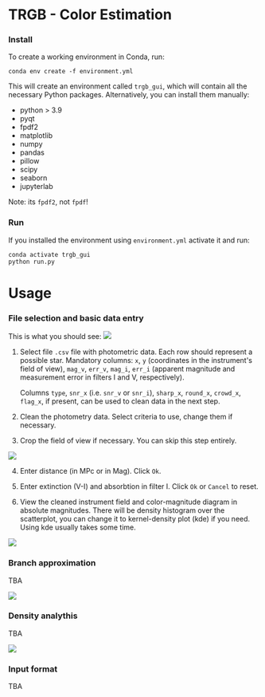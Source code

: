 # TRGB - Color Estimation

### Install
To create a working environment in Conda, run:
```
conda env create -f environment.yml
```
This will create an environment called `trgb_gui`, which will contain all the necessary Python packages. Alternatively, you can install them manually: 
- python > 3.9
- pyqt
- fpdf2
- matplotlib
- numpy
- pandas
- pillow
- scipy
- seaborn
- jupyterlab

Note: its `fpdf2`, not `fpdf`!

### Run
If you installed the environment using `environment.yml` activate it and run: 
```
conda activate trgb_gui
python run.py
```

# Usage
### File selection and basic data entry
This is what you should see:
![](exhibition_materials/first_page.png)

1. Select file `.csv` file with photometric data. Each row should represent a possible star. Mandatory columns: `x`, `y` (coordinates in the instrument's field of view), `mag_v`, `err_v`, `mag_i`, `err_i` (apparent magnitude and measurement error in filters I and V, respectively). 

    Columns `type`, `snr_x` (i.e. `snr_v` or `snr_i`), `sharp_x`, `round_x`, `crowd_x`, `flag_x`, if present, can be used to clean data in the next step.

2. Clean the photometry data. Select criteria to use, change them if necessary.

3. Crop the field of view if necessary. You can skip this step entirely.

![](exhibition_materials/entering_dist.png)

4. Enter distance (in MPc or in Mag). Click `Ok`.

5. Enter extinction (V-I) and absorbtion in filter I. Click `Ok` or `Cancel` to reset.

6. View the cleaned instrument field and color-magnitude diagram in absolute magnitudes. There will be density histogram over the scatterplot, you can change it to kernel-density plot (kde) if you need. Using kde usually takes some time.

![](exhibition_materials/viewing_charts.png)

### Branch approximation
TBA

![](exhibition_materials/branch_analythis.png)

### Density analythis
TBA

![](exhibition_materials/density_analythis.png)

### Input format

TBA